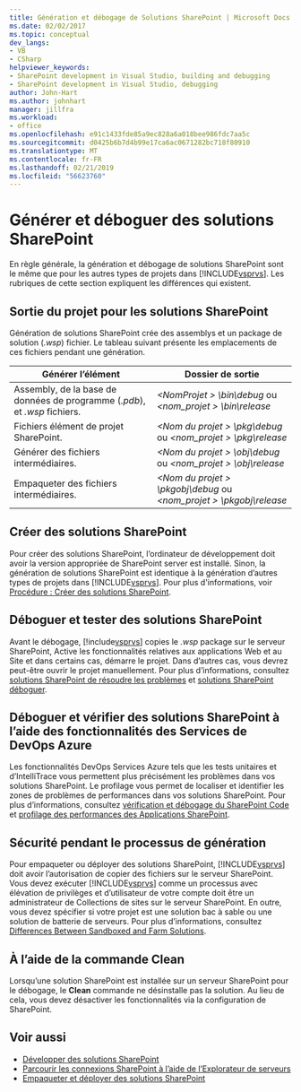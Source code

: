 ```yaml
---
title: Génération et débogage de Solutions SharePoint | Microsoft Docs
ms.date: 02/02/2017
ms.topic: conceptual
dev_langs:
- VB
- CSharp
helpviewer_keywords:
- SharePoint development in Visual Studio, building and debugging
- SharePoint development in Visual Studio, debugging
author: John-Hart
ms.author: johnhart
manager: jillfra
ms.workload:
- office
ms.openlocfilehash: e91c1433fde85a9ec828a6a018bee986fdc7aa5c
ms.sourcegitcommit: d0425b6b7d4b99e17ca6ac0671282bc718f80910
ms.translationtype: MT
ms.contentlocale: fr-FR
ms.lasthandoff: 02/21/2019
ms.locfileid: "56623760"
---
```

# <a name="build-and-debug-sharepoint-solutions"></a>Générer et déboguer des solutions SharePoint
  En règle générale, la génération et débogage de solutions SharePoint sont le même que pour les autres types de projets dans [!INCLUDE[vsprvs](../sharepoint/includes/vsprvs-md.md)]. Les rubriques de cette section expliquent les différences qui existent.

## <a name="project-output-for-sharepoint-solutions"></a>Sortie du projet pour les solutions SharePoint
 Génération de solutions SharePoint crée des assemblys et un package de solution (*.wsp*) fichier. Le tableau suivant présente les emplacements de ces fichiers pendant une génération.

|Générer l’élément|Dossier de sortie|
|----------------|-------------------|
|Assembly, de la base de données de programme (*.pdb*), et *.wsp* fichiers.|*\<NomProjet > \bin\debug* ou  *\<nom_projet > \bin\release*|
|Fichiers élément de projet SharePoint.|*\<Nom du projet > \pkg\debug* ou  *\<nom_projet > \pkg\release*|
|Générer des fichiers intermédiaires.|*\<Nom du projet > \obj\debug* ou  *\<nom_projet > \obj\release*|
|Empaqueter des fichiers intermédiaires.|*\<Nom du projet > \pkgobj\debug* ou  *\<nom_projet > \pkgobj\release*|

## <a name="build-sharepoint-solutions"></a>Créer des solutions SharePoint
 Pour créer des solutions SharePoint, l’ordinateur de développement doit avoir la version appropriée de SharePoint server est installé. Sinon, la génération de solutions SharePoint est identique à la génération d’autres types de projets dans [!INCLUDE[vsprvs](../sharepoint/includes/vsprvs-md.md)]. Pour plus d'informations, voir [Procédure : Créer des solutions SharePoint](../sharepoint/how-to-build-sharepoint-solutions.md).

## <a name="debug-and-test-sharepoint-solutions"></a>Déboguer et tester des solutions SharePoint
 Avant le débogage, [!include[vsprvs](../sharepoint/includes/vsprvs-md.md)] copies le *.wsp* package sur le serveur SharePoint, Active les fonctionnalités relatives aux applications Web et au Site et dans certains cas, démarre le projet. Dans d’autres cas, vous devrez peut-être ouvrir le projet manuellement. Pour plus d’informations, consultez [solutions SharePoint de résoudre les problèmes](../sharepoint/troubleshooting-sharepoint-solutions.md) et [solutions SharePoint déboguer](../sharepoint/debugging-sharepoint-solutions.md).

## <a name="debug-and-verify-sharepoint-solutions-by-using-azure-devops-services-features"></a>Déboguer et vérifier des solutions SharePoint à l’aide des fonctionnalités des Services de DevOps Azure
 Les fonctionnalités DevOps Services Azure tels que les tests unitaires et d’IntelliTrace vous permettent plus précisément les problèmes dans vos solutions SharePoint. Le profilage vous permet de localiser et identifier les zones de problèmes de performances dans vos solutions SharePoint. Pour plus d’informations, consultez [vérification et débogage du SharePoint Code](../sharepoint/verifying-and-debugging-sharepoint-code.md) et [profilage des performances des Applications SharePoint](../sharepoint/profiling-the-performance-of-sharepoint-applications.md).

## <a name="security-during-the-build-process"></a>Sécurité pendant le processus de génération
 Pour empaqueter ou déployer des solutions SharePoint, [!INCLUDE[vsprvs](../sharepoint/includes/vsprvs-md.md)] doit avoir l’autorisation de copier des fichiers sur le serveur SharePoint. Vous devez exécuter [!INCLUDE[vsprvs](../sharepoint/includes/vsprvs-md.md)] comme un processus avec élévation de privilèges et d’utilisateur de votre compte doit être un administrateur de Collections de sites sur le serveur SharePoint. En outre, vous devez spécifier si votre projet est une solution bac à sable ou une solution de batterie de serveurs. Pour plus d’informations, consultez [Differences Between Sandboxed and Farm Solutions](../sharepoint/differences-between-sandboxed-and-farm-solutions.md).

## <a name="using-the-clean-command"></a>À l’aide de la commande Clean
 Lorsqu’une solution SharePoint est installée sur un serveur SharePoint pour le débogage, le **Clean** commande ne désinstalle pas la solution. Au lieu de cela, vous devez désactiver les fonctionnalités via la configuration de SharePoint.

## <a name="see-also"></a>Voir aussi
- [Développer des solutions SharePoint](../sharepoint/developing-sharepoint-solutions.md)
- [Parcourir les connexions SharePoint à l’aide de l’Explorateur de serveurs](../sharepoint/browsing-sharepoint-connections-using-server-explorer.md)
- [Empaqueter et déployer des solutions SharePoint](../sharepoint/packaging-and-deploying-sharepoint-solutions.md)
